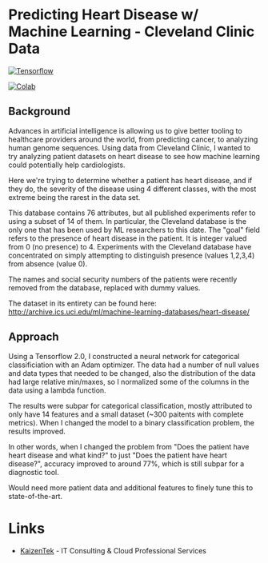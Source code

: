# Predicting Heart Disease w/ Machine Learning - Cleveland Clinic Data

[![Tensorflow](https://encrypted-tbn0.gstatic.com/images?q=tbn:ANd9GcT7b9ZDD7lMdkByT-f_RCAqSQYqnq_CpgD16IFrwfmUwWCmdt7H)](https://www.tensorflow.org/beta/guide/effective_tf2)

[![Colab](https://camo.githubusercontent.com/52feade06f2fecbf006889a904d221e6a730c194/68747470733a2f2f636f6c61622e72657365617263682e676f6f676c652e636f6d2f6173736574732f636f6c61622d62616467652e737667)](https://colab.research.google.com/github/JohnAntonusMaximus/predicting-heart-disease/blob/master/Predicting_Heart_Disease_w_TensorFlow_2_0.ipynb)

## Background

Advances in artificial intelligence is allowing us to give better tooling to healthcare providers around the world, from predicting cancer, to analyzing human genome sequences. Using data from Cleveland Clinic, I wanted to try analyzing patient datasets on heart disease to see how machine learning could potentially help cardiologists.

Here we're trying to determine whether a patient has heart disease, and if they do, the severity of the disease using 4 different classes, with the most extreme being the rarest in the data set.

 This database contains 76 attributes, but all published experiments
 refer to using a subset of 14 of them.  In particular, the Cleveland
 database is the only one that has been used by ML researchers to 
 this date.  The "goal" field refers to the presence of heart disease
 in the patient.  It is integer valued from 0 (no presence) to 4.
 Experiments with the Cleveland database have concentrated on simply
 attempting to distinguish presence (values 1,2,3,4) from absence (value
 0).  

 The names and social security numbers of the patients were recently 
 removed from the database, replaced with dummy values.

The dataset in its entirety can be found here:
http://archive.ics.uci.edu/ml/machine-learning-databases/heart-disease/

						

## Approach

Using a Tensorflow 2.0, I constructed a neural network for categorical classificiation with an Adam optimizer. The data had a number of null values and data types that needed to be changed, also the distribution of the data had large relative min/maxes, so I normalized some of the columns in the data using a lambda function.

The results were subpar for categorical classification, mostly attributed to only have 14 features and a small dataset (~300 paitents with complete metrics). When I changed the model to a binary classification problem, the results improved. 

In other words, when I changed the problem from "Does the patient have heart disease and what kind?" to just "Does the patient have heart disease?", accuracy improved to around 77%, which is still subpar for a diagnostic tool. 

Would need more patient data and additional features to finely tune this to state-of-the-art.


# Links

* [KaizenTek](http://www.kaizentek.io) - IT Consulting & Cloud Professional Services
